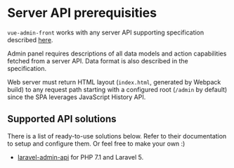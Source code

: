 # Server API prerequisities

`vue-admin-front` works with any server API supporting specification described [here](https://github.com/mrTimofey/vue-admin/blob/master/docs/swagger.yml).

Admin panel requires descriptions of all data models and action capabilities fetched from a server API. Data format is also described in the specification.

Web server must return HTML layout (`index.html`, generated by Webpack build) to any request path starting with a configured root (`/admin` by default) since the SPA leverages JavaScript History API.

## Supported API solutions

There is a list of ready-to-use solutions below. Refer to their documentation to setup and configure them.
Or feel free to make your own :)

* [laravel-admin-api](https://github.com/mrTimofey/laravel-admin-api) for PHP 7.1 and Laravel 5.